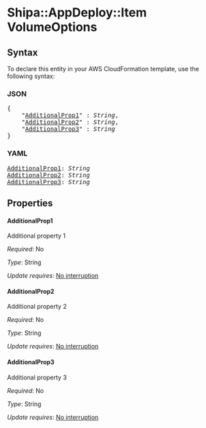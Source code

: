 # Shipa::AppDeploy::Item VolumeOptions

## Syntax

To declare this entity in your AWS CloudFormation template, use the following syntax:

### JSON

<pre>
{
    "<a href="#additionalprop1" title="AdditionalProp1">AdditionalProp1</a>" : <i>String</i>,
    "<a href="#additionalprop2" title="AdditionalProp2">AdditionalProp2</a>" : <i>String</i>,
    "<a href="#additionalprop3" title="AdditionalProp3">AdditionalProp3</a>" : <i>String</i>
}
</pre>

### YAML

<pre>
<a href="#additionalprop1" title="AdditionalProp1">AdditionalProp1</a>: <i>String</i>
<a href="#additionalprop2" title="AdditionalProp2">AdditionalProp2</a>: <i>String</i>
<a href="#additionalprop3" title="AdditionalProp3">AdditionalProp3</a>: <i>String</i>
</pre>

## Properties

#### AdditionalProp1

Additional property 1

_Required_: No

_Type_: String

_Update requires_: [No interruption](https://docs.aws.amazon.com/AWSCloudFormation/latest/UserGuide/using-cfn-updating-stacks-update-behaviors.html#update-no-interrupt)

#### AdditionalProp2

Additional property 2

_Required_: No

_Type_: String

_Update requires_: [No interruption](https://docs.aws.amazon.com/AWSCloudFormation/latest/UserGuide/using-cfn-updating-stacks-update-behaviors.html#update-no-interrupt)

#### AdditionalProp3

Additional property 3

_Required_: No

_Type_: String

_Update requires_: [No interruption](https://docs.aws.amazon.com/AWSCloudFormation/latest/UserGuide/using-cfn-updating-stacks-update-behaviors.html#update-no-interrupt)

